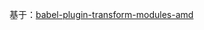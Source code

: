 
基于：[babel-plugin-transform-modules-amd](https://github.com/babel/babel/tree/master/packages/babel-plugin-transform-modules-amd)